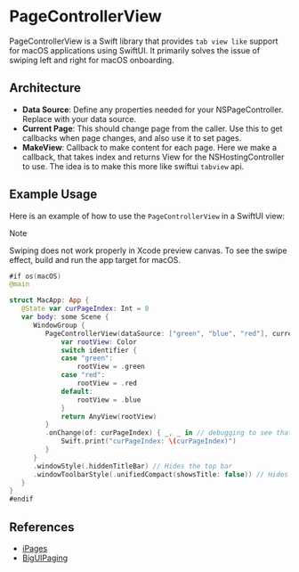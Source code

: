 # PageControllerView

PageControllerView is a Swift library that provides `tab view like` support for macOS applications using SwiftUI. It primarily solves the issue of swiping left and right for macOS onboarding.

## Architecture

- **Data Source**: Define any properties needed for your NSPageController. Replace with your data source.
- **Current Page**: This should change page from the caller. Use this to get callbacks when page changes, and also use it to set pages.
- **MakeView**: Callback to make content for each page. Here we make a callback, that takes index and returns View for the NSHostingController to use. The idea is to make this more like swiftui `tabview` api.


## Example Usage

Here is an example of how to use the `PageControllerView` in a SwiftUI view:

> [!NOTE]  
> Swiping does not work properly in Xcode preview canvas. To see the swipe effect, build and run the app target for macOS.

```swift
#if os(macOS)
@main

struct MacApp: App {
   @State var curPageIndex: Int = 0
   var body: some Scene {
      WindowGroup {
         PageControllerView(dataSource: ["green", "blue", "red"], currentPage: $curPageIndex ) { identifier in
             var rootView: Color
             switch identifier {
             case "green":
                 rootView = .green
             case "red":
                 rootView = .red
             default:
                 rootView = .blue
             }
             return AnyView(rootView)
         }
         .onChange(of: curPageIndex) { _, _ in // debugging to see that we get callbacks from the binding
             Swift.print("curPageIndex: \(curPageIndex)")
         }
      }
      .windowStyle(.hiddenTitleBar) // Hides the top bar
      .windowToolbarStyle(.unifiedCompact(showsTitle: false)) // Hides the top bar text and more compact vertical sizing than .unified
   }
}
#endif
```

## References

- [iPages](https://github.com/benjaminsage/iPages/)
- [BigUIPaging](https://github.com/notsobigcompany/BigUIPaging/)

